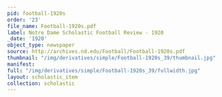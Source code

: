 ```yaml
---
pid: football-1920s
order: '23'
file_name: Football-1920s.pdf
label: Notre Dame Scholastic Football Review - 1920
_date: '1920'
object_type: newspaper
source: http://archives.nd.edu/Football/Football-1920s.pdf
thumbnail: "/img/derivatives/simple/Football-1920s_39/thumbnail.jpg"
manifest:
full: "/img/derivatives/simple/Football-1920s_39/fullwidth.jpg"
layout: scholastic_item
collection: scholastic
---
```

